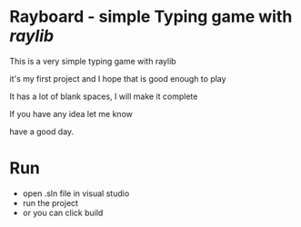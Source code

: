 # Rayboard - simple Typing game with *raylib*

This is a very simple typing game with raylib

it's my first project and I hope that is good enough to play

It has a lot of blank spaces, I will make it complete

If you have any idea let me know

have a good day.

# Run
- open .sln file in visual studio
- run the project
- or you can click build





